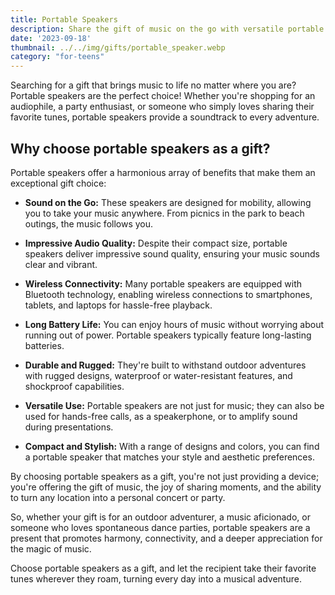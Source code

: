 ```yaml
---
title: Portable Speakers
description: Share the gift of music on the go with versatile portable speakers.
date: '2023-09-18'
thumbnail: ../../img/gifts/portable_speaker.webp
category: "for-teens"
---
```

Searching for a gift that brings music to life no matter where you are? Portable speakers are the perfect choice! Whether you're shopping for an audiophile, a party enthusiast, or someone who simply loves sharing their favorite tunes, portable speakers provide a soundtrack to every adventure.

## Why choose portable speakers as a gift?

Portable speakers offer a harmonious array of benefits that make them an exceptional gift choice:

- **Sound on the Go:** These speakers are designed for mobility, allowing you to take your music anywhere. From picnics in the park to beach outings, the music follows you.

- **Impressive Audio Quality:** Despite their compact size, portable speakers deliver impressive sound quality, ensuring your music sounds clear and vibrant.

- **Wireless Connectivity:** Many portable speakers are equipped with Bluetooth technology, enabling wireless connections to smartphones, tablets, and laptops for hassle-free playback.

- **Long Battery Life:** You can enjoy hours of music without worrying about running out of power. Portable speakers typically feature long-lasting batteries.

- **Durable and Rugged:** They're built to withstand outdoor adventures with rugged designs, waterproof or water-resistant features, and shockproof capabilities.

- **Versatile Use:** Portable speakers are not just for music; they can also be used for hands-free calls, as a speakerphone, or to amplify sound during presentations.

- **Compact and Stylish:** With a range of designs and colors, you can find a portable speaker that matches your style and aesthetic preferences.

By choosing portable speakers as a gift, you're not just providing a device; you're offering the gift of music, the joy of sharing moments, and the ability to turn any location into a personal concert or party.

So, whether your gift is for an outdoor adventurer, a music aficionado, or someone who loves spontaneous dance parties, portable speakers are a present that promotes harmony, connectivity, and a deeper appreciation for the magic of music.

Choose portable speakers as a gift, and let the recipient take their favorite tunes wherever they roam, turning every day into a musical adventure.
